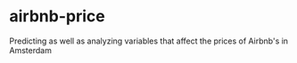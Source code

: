 # airbnb-price
Predicting as well as analyzing variables that affect the prices of Airbnb's in Amsterdam 
